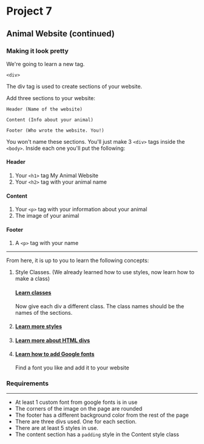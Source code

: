 # Project 7

## Animal Website (continued)

### Making it look pretty

We're going to learn a new tag.

`<div>`

The div tag is used to create sections of your website.

Add three sections to your website:

    Header (Name of the website)

    Content (Info about your animal)

    Footer (Who wrote the website. You!)

You won't name these sections. You'll just make 3 `<div>` tags inside the `<body>`. Inside each one you'll put the following:

#### Header

1. Your `<h1>` tag My Animal Website
1. Your `<h2>` tag with your animal name

#### Content

1. Your `<p>` tag with your information about your animal
1. The image of your animal

#### Footer

1. A `<p>` tag with your name

---

From here, it is up to you to learn the following concepts:

1. Style Classes. (We already learned how to use styles, now learn how to make a class)
   #### [Learn classes](https://www.w3schools.com/html/html_classes.asp)
   Now give each div a different class. The class names should be the names of the sections.
1. #### [Learn more styles](https://www.w3schools.com/css/default.asp)
1. #### [Learn more about HTML divs](https://www.w3schools.com/html/html_blocks.asp)
1. #### [Learn how to add Google fonts](https://developers.google.com/fonts/docs/getting_started#overview)
   Find a font you like and add it to your website

### Requirements

---

- At least 1 custom font from google fonts is in use
- The corners of the image on the page are rounded
- The footer has a different background color from the rest of the page
- There are three divs used. One for each section.
- There are at least 5 styles in use.
- The content section has a `padding` style in the Content style class
